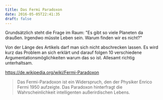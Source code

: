 ```yaml
---
title: Das Fermi Paradoxon
date: 2016-05-05T22:41:35
draft: false
---
```


Grundsätzlich steht die Frage im Raum: "Es gibt so viele Planeten da
draußen. Irgendwo müsste Leben sein. Warum finden wir es nicht?"

Von der Länge des Artikels darf man sich nicht abschrecken lassen.
Es wird kurz das Problem an sich erklärt und darauf folgen 10 verschiedene
Argumentationsmöglichkeiten warum das so ist. Allesamt richtig
unterhaltsam.

https://de.wikipedia.org/wiki/Fermi-Paradoxon

> Das Fermi-Paradoxon ist ein Widerspruch, den der Physiker Enrico Fermi
> 1950 aufzeigte. Das Paradoxon hinterfragt die Wahrscheinlichkeit
> intelligenten außerirdischen Lebens.
